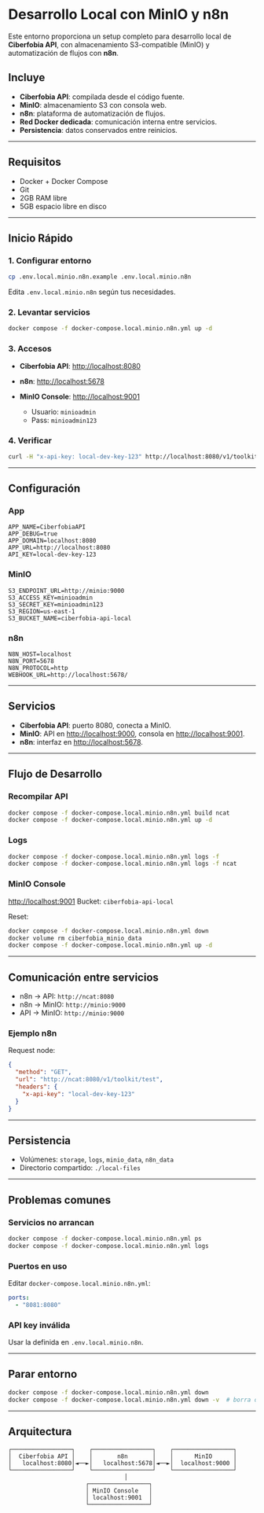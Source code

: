 # Desarrollo Local con MinIO y n8n

Este entorno proporciona un setup completo para desarrollo local de **Ciberfobia API**, con almacenamiento S3-compatible (MinIO) y automatización de flujos con **n8n**.

## Incluye

- **Ciberfobia API**: compilada desde el código fuente.
- **MinIO**: almacenamiento S3 con consola web.
- **n8n**: plataforma de automatización de flujos.
- **Red Docker dedicada**: comunicación interna entre servicios.
- **Persistencia**: datos conservados entre reinicios.

---

## Requisitos

- Docker + Docker Compose
- Git
- 2GB RAM libre
- 5GB espacio libre en disco

---

## Inicio Rápido

### 1. Configurar entorno

```bash
cp .env.local.minio.n8n.example .env.local.minio.n8n
````

Edita `.env.local.minio.n8n` según tus necesidades.

### 2. Levantar servicios

```bash
docker compose -f docker-compose.local.minio.n8n.yml up -d
```

### 3. Accesos

* **Ciberfobia API**: [http://localhost:8080](http://localhost:8080)
* **n8n**: [http://localhost:5678](http://localhost:5678)
* **MinIO Console**: [http://localhost:9001](http://localhost:9001)

  * Usuario: `minioadmin`
  * Pass: `minioadmin123`

### 4. Verificar

```bash
curl -H "x-api-key: local-dev-key-123" http://localhost:8080/v1/toolkit/test
```

---

## Configuración

### App

```env
APP_NAME=CiberfobiaAPI
APP_DEBUG=true
APP_DOMAIN=localhost:8080
APP_URL=http://localhost:8080
API_KEY=local-dev-key-123
```

### MinIO

```env
S3_ENDPOINT_URL=http://minio:9000
S3_ACCESS_KEY=minioadmin
S3_SECRET_KEY=minioadmin123
S3_REGION=us-east-1
S3_BUCKET_NAME=ciberfobia-api-local
```

### n8n

```env
N8N_HOST=localhost
N8N_PORT=5678
N8N_PROTOCOL=http
WEBHOOK_URL=http://localhost:5678/
```

---

## Servicios

* **Ciberfobia API**: puerto 8080, conecta a MinIO.
* **MinIO**: API en [http://localhost:9000](http://localhost:9000), consola en [http://localhost:9001](http://localhost:9001).
* **n8n**: interfaz en [http://localhost:5678](http://localhost:5678).

---

## Flujo de Desarrollo

### Recompilar API

```bash
docker compose -f docker-compose.local.minio.n8n.yml build ncat
docker compose -f docker-compose.local.minio.n8n.yml up -d
```

### Logs

```bash
docker compose -f docker-compose.local.minio.n8n.yml logs -f
docker compose -f docker-compose.local.minio.n8n.yml logs -f ncat
```

### MinIO Console

[http://localhost:9001](http://localhost:9001)
Bucket: `ciberfobia-api-local`

Reset:

```bash
docker compose -f docker-compose.local.minio.n8n.yml down
docker volume rm ciberfobia_minio_data
docker compose -f docker-compose.local.minio.n8n.yml up -d
```

---

## Comunicación entre servicios

* n8n → API: `http://ncat:8080`
* n8n → MinIO: `http://minio:9000`
* API → MinIO: `http://minio:9000`

### Ejemplo n8n

Request node:

```json
{
  "method": "GET",
  "url": "http://ncat:8080/v1/toolkit/test",
  "headers": {
    "x-api-key": "local-dev-key-123"
  }
}
```

---

## Persistencia

* Volúmenes: `storage`, `logs`, `minio_data`, `n8n_data`
* Directorio compartido: `./local-files`

---

## Problemas comunes

### Servicios no arrancan

```bash
docker compose -f docker-compose.local.minio.n8n.yml ps
docker compose -f docker-compose.local.minio.n8n.yml logs
```

### Puertos en uso

Editar `docker-compose.local.minio.n8n.yml`:

```yaml
ports:
  - "8081:8080"
```

### API key inválida

Usar la definida en `.env.local.minio.n8n`.

---

## Parar entorno

```bash
docker compose -f docker-compose.local.minio.n8n.yml down
docker compose -f docker-compose.local.minio.n8n.yml down -v  # borra datos
```

---

## Arquitectura

```
┌─────────────────┐    ┌─────────────────┐    ┌─────────────────┐
│  Ciberfobia API │    │       n8n       │    │      MinIO      │
│   localhost:8080│◄──►│   localhost:5678│◄──►│  localhost:9000 │
└─────────────────┘    └─────────────────┘    └─────────────────┘
                                 │
                      ┌─────────────────┐
                      │ MinIO Console   │
                      │ localhost:9001  │
                      └─────────────────┘
```
